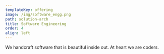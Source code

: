 ```yaml
---
templateKey: offering
image: /img/software_engg.png
path: solution-arch
title: Software Engineering
order: 4
align: left
---
```


We handcraft software that is beautiful inside out. At heart we are coders.
